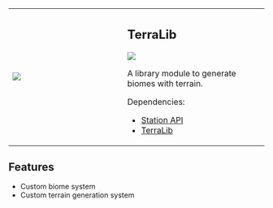 <table>
	<tbody>
		<tr>
			<td width="210px"><img src="https://github.com/paulevsGitch/TerraLib/blob/main/icon.png"/></td>		
			<td>
				<h2 align="left">TerraLib</h2>
				<a href="https://jitpack.io/#paulevsGitch/TerraLib"><img src="https://jitpack.io/v/paulevsGitch/TerraLib.svg"></a>
				<p>
					A library module to generate biomes with terrain.
				</p>
				<p>
					Dependencies:
					<ul>
						<li><a href="https://github.com/ModificationStation/StationAPI">Station API</a></li>
						<li><a href="https://github.com/paulevsGitch/TerraLib">TerraLib</a></li>
					</ul>
				</p>
			</td>		
		</tr>
	</tbody>
</table>

## Features
- Custom biome system
- Custom terrain generation system